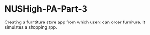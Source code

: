 # NUSHigh-PA-Part-3
Creating a furntiture store app from which users can order furniture. It simulates a shopping app.
